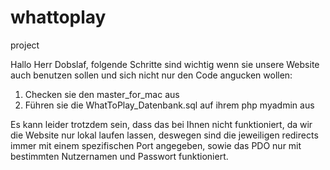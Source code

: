 # whattoplay
project

Hallo Herr Dobslaf, folgende Schritte sind wichtig wenn sie unsere Website auch benutzen sollen und sich nicht nur den Code angucken wollen:
1.	Checken sie den master_for_mac aus
2.	Führen sie die WhatToPlay_Datenbank.sql auf ihrem php myadmin aus

Es kann leider trotzdem sein, dass das bei Ihnen nicht funktioniert, da wir die Website nur lokal laufen lassen, deswegen sind die jeweiligen redirects immer mit einem spezifischen Port angegeben, sowie das PDO nur mit bestimmten Nutzernamen und Passwort funktioniert.
